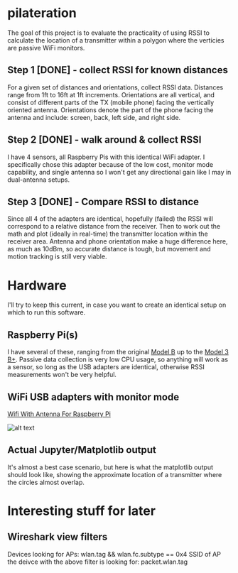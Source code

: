 # pilateration
The goal of this project is to evaluate the practicality of using RSSI to calculate the location of a transmitter within a polygon where the verticies are passive WiFi monitors.

## Step 1 [DONE] - collect RSSI for known distances
For a given set of distances and orientations, collect RSSI data.  Distances range from 1ft to 16ft at 1ft increments.  Orientations are all vertical, and consist of different parts of the TX (mobile phone) facing the vertically oriented antenna.  Orientations denote the part of the phone facing the antenna and include: screen, back, left side, and right side.

## Step 2 [DONE] - walk around & collect RSSI
I have 4 sensors, all Raspberry Pis with this identical WiFi adapter. I specifically chose this adapter because of the low cost, monitor mode capability, and single antenna so I won't get any directional gain like I may in dual-antenna setups.

## Step 3 [DONE] - Compare RSSI to distance
Since all 4 of the adapters are identical, hopefully (failed) the RSSI will correspond to a relative distance from the receiver. Then to work out the math and plot (ideally in real-time) the transmitter location within the receiver area.  Antenna and phone orientation make a huge difference here, as much as 10dBm, so accurate distance is tough, but movement and motion tracking is still very viable.

# Hardware
I'll try to keep this current, in case you want to create an identical setup on which to run this software.

## Raspberry Pi(s)
I have several of these, ranging from the original [Model B](https://www.adafruit.com/product/998) up to the [Model 3 B+](https://www.adafruit.com/product/3775). Passive data collection is very low CPU usage, so anything will work as a sensor, so long as the USB adapters are identical, otherwise RSSI measurements won't be very helpful.

## WiFi USB adapters with monitor mode
[Wifi With Antenna For Raspberry Pi](https://www.amazon.com/gp/product/B00H95C0A2/)

![alt text](https://camo.githubusercontent.com/602dac8e9fd58802145e8d2a0e7991383c9dfe08/68747470733a2f2f696d616765732d6e612e73736c2d696d616765732d616d617a6f6e2e636f6d2f696d616765732f492f35315a7a634e5334524f4c2e6a7067 "WIFI USB adapter image")


## Actual Jupyter/Matplotlib output
It's almost a best case scenario, but here is what the matplotlib output should look like, showing the approximate location of a transmitter where the circles almost overlap.


# Interesting stuff for later
## Wireshark view filters
Devices looking for APs: wlan.tag && wlan.fc.subtype == 0x4
SSID of AP the deivce with the above filter is looking for: packet.wlan.tag
